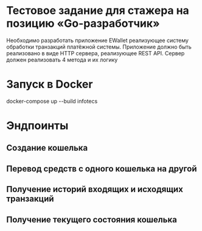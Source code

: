 # Тестовое задание для стажера на позицию «Go-разработчик»
Необходимо разработать приложение EWallet реализующее систему обработки транзакций платёжной системы. Приложение должно быть реализовано в виде HTTP сервера, реализующее REST API. Сервер должен реализовать 4 метода и их логику

# Запуск в Docker
docker-compose up --build infotecs

# Эндпоинты

## Создание кошелька

## Перевод средств с одного кошелька на другой

## Получение историй входящих и исходящих транзакций

## Получение текущего состояния кошелька
